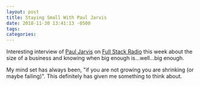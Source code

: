 ```yaml
---
layout: post
title: Staying Small With Paul Jarvis
date: 2018-11-30 13:41:13 -0500
tags:
categories:
---
```


Interesting interview of [Paul Jarvis][1] on [Full Stack Radio][2] this week about the size of a business and knowing when big enough is...well...big enough. 

My mind set has always been, "if you are not growing you are shrinking (or maybe failing)". This definitely has given me something to think about. 
 
[1]:https://twitter.com/pjrvs
[2]:http://www.fullstackradio.com/102


